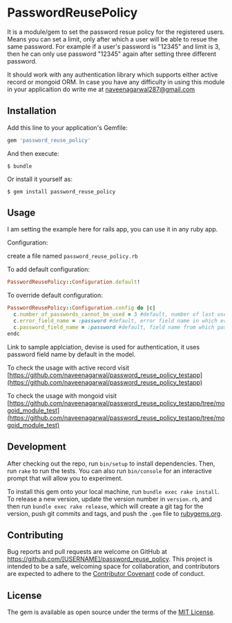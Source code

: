 # PasswordReusePolicy

It is a module/gem to set the password resue policy for the registered users. Means you can set a limit, only after which a user will be able to resue the same password. For example if a user's password is "12345" and limit is 3, then he can only use password "12345" again after setting three different password.

It should work with any authentication library which supports either active record or mongoid ORM. In case you have any difficulty in using this module in your applicaition do write me at [naveenagarwal287@gmail.com](mailto:naveenagarwal287@gmail.com)

## Installation

Add this line to your application's Gemfile:

```ruby
gem 'password_reuse_policy'
```

And then execute:

    $ bundle

Or install it yourself as:

    $ gem install password_reuse_policy

## Usage

I am setting the example here for rails app, you can use it in any ruby app.

Configuration:

create a file named `password_reuse_policy.rb`

To add default configuration:

```ruby
PasswordReusePolicy::Configuration.default!
``` 

To override default configuration:

```ruby
PasswordReusePolicy::Configuration.config do |c|
  c.number_of_passwords_cannot_be_used = 3 #default, number of last used password which can not be used
  c.error_field_name = :password #default, error field name in which error will be set
  c.password_field_name = :password #default, field name from which password should be picked
endc
``` 

Link to sample applciation, devise is used for authentication, it uses password field name by default in the model.

To check the usage with active record visit
[https://github.com/naveenagarwal/password_reuse_policy_testapp](https://github.com/naveenagarwal/password_reuse_policy_testapp)

To check the usage with mongoid visit
[https://github.com/naveenagarwal/password_reuse_policy_testapp/tree/mogoid_module_test](https://github.com/naveenagarwal/password_reuse_policy_testapp/tree/mogoid_module_test)




## Development

After checking out the repo, run `bin/setup` to install dependencies. Then, run `rake` to run the tests. You can also run `bin/console` for an interactive prompt that will allow you to experiment.

To install this gem onto your local machine, run `bundle exec rake install`. To release a new version, update the version number in `version.rb`, and then run `bundle exec rake release`, which will create a git tag for the version, push git commits and tags, and push the `.gem` file to [rubygems.org](https://rubygems.org).

## Contributing

Bug reports and pull requests are welcome on GitHub at https://github.com/[USERNAME]/password_reuse_policy. This project is intended to be a safe, welcoming space for collaboration, and contributors are expected to adhere to the [Contributor Covenant](http://contributor-covenant.org) code of conduct.


## License

The gem is available as open source under the terms of the [MIT License](http://opensource.org/licenses/MIT).

